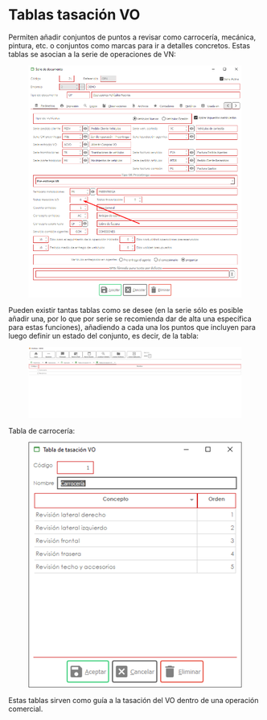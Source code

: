 # Tablas tasación VO

Permiten añadir conjuntos de puntos a revisar como carrocería, mecánica, pintura, etc. o conjuntos como marcas para ir a detalles concretos. Estas tablas se asocian a la serie de operaciones de VN:

<figure><img src="../../../.gitbook/assets/imagen (5).png" alt=""><figcaption></figcaption></figure>

Pueden existir tantas tablas como se desee (en la serie sólo es posible añadir una, por lo que por serie se recomienda dar de alta una específica para estas funciones), añadiendo a cada una los puntos que incluyen para luego definir un estado del conjunto, es decir, de la tabla:

<figure><img src="../../../.gitbook/assets/imagen (2) (2).png" alt=""><figcaption></figcaption></figure>

Tabla de carrocería:

<figure><img src="../../../.gitbook/assets/imagen (8).png" alt=""><figcaption></figcaption></figure>

Estas tablas sirven como guía a la tasación del VO dentro de una operación comercial.
